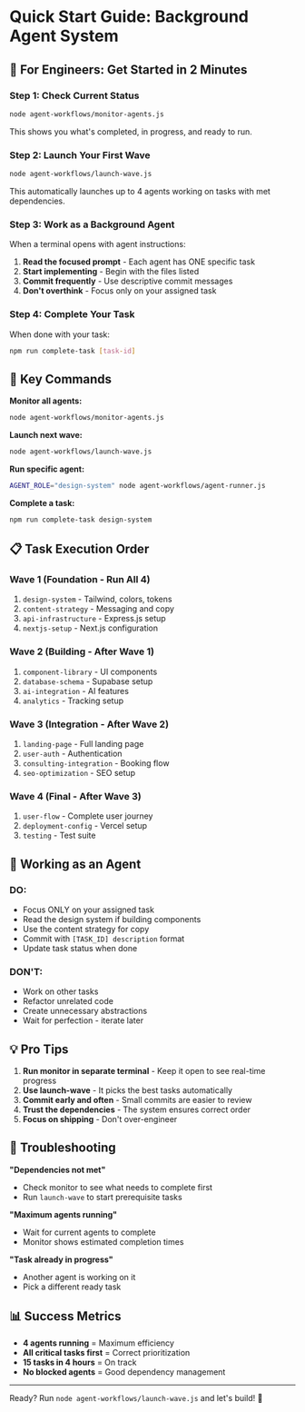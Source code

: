# Quick Start Guide: Background Agent System

## 🚀 For Engineers: Get Started in 2 Minutes

### Step 1: Check Current Status

```bash
node agent-workflows/monitor-agents.js
```

This shows you what's completed, in progress, and ready to run.

### Step 2: Launch Your First Wave

```bash
node agent-workflows/launch-wave.js
```

This automatically launches up to 4 agents working on tasks with met dependencies.

### Step 3: Work as a Background Agent

When a terminal opens with agent instructions:

1. **Read the focused prompt** - Each agent has ONE specific task
2. **Start implementing** - Begin with the files listed
3. **Commit frequently** - Use descriptive commit messages
4. **Don't overthink** - Focus only on your assigned task

### Step 4: Complete Your Task

When done with your task:

```bash
npm run complete-task [task-id]
```

## 🎯 Key Commands

**Monitor all agents:**

```bash
node agent-workflows/monitor-agents.js
```

**Launch next wave:**

```bash
node agent-workflows/launch-wave.js
```

**Run specific agent:**

```bash
AGENT_ROLE="design-system" node agent-workflows/agent-runner.js
```

**Complete a task:**

```bash
npm run complete-task design-system
```

## 📋 Task Execution Order

### Wave 1 (Foundation - Run All 4)

1. `design-system` - Tailwind, colors, tokens
2. `content-strategy` - Messaging and copy
3. `api-infrastructure` - Express.js setup
4. `nextjs-setup` - Next.js configuration

### Wave 2 (Building - After Wave 1)

1. `component-library` - UI components
2. `database-schema` - Supabase setup
3. `ai-integration` - AI features
4. `analytics` - Tracking setup

### Wave 3 (Integration - After Wave 2)

1. `landing-page` - Full landing page
2. `user-auth` - Authentication
3. `consulting-integration` - Booking flow
4. `seo-optimization` - SEO setup

### Wave 4 (Final - After Wave 3)

1. `user-flow` - Complete user journey
2. `deployment-config` - Vercel setup
3. `testing` - Test suite

## 🤖 Working as an Agent

### DO:

- Focus ONLY on your assigned task
- Read the design system if building components
- Use the content strategy for copy
- Commit with `[TASK_ID] description` format
- Update task status when done

### DON'T:

- Work on other tasks
- Refactor unrelated code
- Create unnecessary abstractions
- Wait for perfection - iterate later

## 💡 Pro Tips

1. **Run monitor in separate terminal** - Keep it open to see real-time progress
2. **Use launch-wave** - It picks the best tasks automatically
3. **Commit early and often** - Small commits are easier to review
4. **Trust the dependencies** - The system ensures correct order
5. **Focus on shipping** - Don't over-engineer

## 🔧 Troubleshooting

**"Dependencies not met"**

- Check monitor to see what needs to complete first
- Run `launch-wave` to start prerequisite tasks

**"Maximum agents running"**

- Wait for current agents to complete
- Monitor shows estimated completion times

**"Task already in progress"**

- Another agent is working on it
- Pick a different ready task

## 📊 Success Metrics

- **4 agents running** = Maximum efficiency
- **All critical tasks first** = Correct prioritization
- **15 tasks in 4 hours** = On track
- **No blocked agents** = Good dependency management

---

Ready? Run `node agent-workflows/launch-wave.js` and let's build! 🚀
